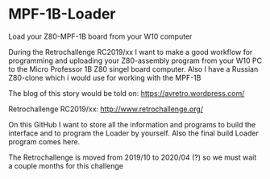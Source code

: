 # MPF-1B-Loader
Load your Z80-MPF-1B board from your W10 computer

During the Retrochallenge RC2019/xx I want  to make a good workflow for programming and uploading your Z80-assembly program from your W10 PC to the Micro Professor 1B Z80 singel board computer. Also I have a Russian Z80-clone which i would use for working with the MPF-1B

The blog of this story would be told on: https://avretro.wordpress.com/

Retrochallenge RC2019/xx: http://www.retrochallenge.org/

On this GitHub I want to store all the information and programs to build the interface and to program the Loader by yourself. Also the final build Loader program comes here. 

The Retrochallenge is moved from 2019/10 to 2020/04 (?) so we must wait a couple months for this challenge
